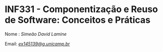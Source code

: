 # INF331 - Componentização e Reuso de Software: Conceitos e Práticas

 Nome : *Simeão David Lamine*
 
 Email: *ex145139@g.unicamp.br*
